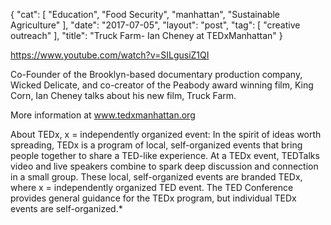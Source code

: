 {
   "cat": [
      "Education",
      "Food Security",
      "manhattan",
      "Sustainable Agriculture"
   ],
   "date": "2017-07-05",
   "layout": "post",
   "tag": [
      "creative outreach"
   ],
   "title": "Truck Farm- Ian Cheney at TEDxManhattan"
}

https://www.youtube.com/watch?v=SILgusiZ1QI

Co-Founder of the Brooklyn-based documentary production company, Wicked Delicate, and co-creator of the Peabody award winning film, King Corn, Ian Cheney talks about his new film, Truck Farm.

More information at www.tedxmanhattan.org 

About TEDx, x = independently organized event: In the spirit of ideas worth spreading, TEDx is a program of local, self-organized events that bring people together to share a TED-like experience. At a TEDx event, TEDTalks video and live speakers combine to spark deep discussion and connection in a small group. These local, self-organized events are branded TEDx, where x = independently organized TED event. The TED Conference provides general guidance for the TEDx program, but individual TEDx events are self-organized.*